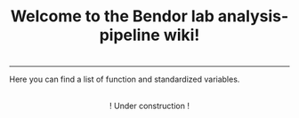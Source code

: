 # <h1 align="center"> Welcome to the Bendor lab analysis-pipeline wiki! <h1/>

***

Here you can find a list of function and standardized variables.
<br/> <br/>
<p align="center"> ! Under construction ! <p\>